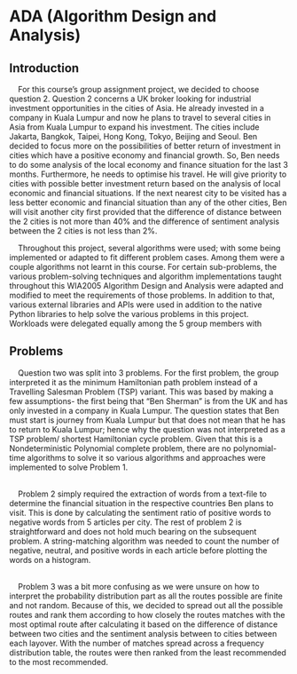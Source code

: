 # ADA (Algorithm Design and Analysis)

## Introduction 
&nbsp;&nbsp;&nbsp; 
For this course’s group assignment project, we decided to choose question 2. 
Question 2 concerns a UK broker looking for industrial investment opportunities in the cities 
of Asia. He already invested in a company in Kuala Lumpur and now he plans to travel to 
several cities in Asia from Kuala Lumpur to expand his investment. The cities include Jakarta, 
Bangkok, Taipei, Hong Kong, Tokyo, Beijing and Seoul. Ben decided to focus more on the 
possibilities of better return of investment in cities which have a positive economy and 
financial growth. So, Ben needs to do some analysis of the local economy and finance 
situation for the last 3 months. Furthermore, he needs to optimise his travel. He will give 
priority to cities with possible better investment return based on the analysis of local 
economic and financial situations. If the next nearest city to be visited has a less better 
economic and financial situation than any of the other cities, Ben will visit another city first 
provided that the difference of distance between the 2 cities is not more than 40% and the 
difference of sentiment analysis between the 2 cities is not less than 2%. 

&nbsp;&nbsp;&nbsp;
Throughout this project, several algorithms were used; with some being implemented 
or adapted to fit different problem cases. Among them were a couple algorithms not learnt 
in this course. For certain sub-problems, the various problem-solving techniques and 
algorithm implementations taught throughout this WIA2005 Algorithm Design and Analysis 
were adapted and modified to meet the requirements of those problems. In addition to that, 
various external libraries and APIs were used in addition to the native Python libraries to help 
solve the various problems in this project. Workloads were delegated equally among the 5 
group members with

## Problems 
&nbsp;&nbsp;&nbsp; 
Question two was split into 3 problems. For the first problem, the group interpreted it as the 
minimum Hamiltonian path problem instead of a Travelling Salesman Problem (TSP) variant. 
This was based by making a few assumptions- the first being that “Ben Sherman” is from the 
UK and has only invested in a company in Kuala Lumpur. The question states that Ben must 
start is journey from Kuala Lumpur but that does not mean that he has to return to Kuala 
Lumpur; hence why the question was not interpreted as a TSP problem/ shortest Hamiltonian 
cycle problem. Given that this is a Nondeterministic Polynomial complete problem, there are 
no polynomial-time algorithms to solve it so various algorithms and approaches were 
implemented to solve Problem 1. 

<br>&nbsp;&nbsp;&nbsp;
Problem 2 simply required the extraction of words from a text-file to determine the 
financial situation in the respective countries Ben plans to visit. This is done by calculating the 
sentiment ratio of positive words to negative words from 5 articles per city. The rest of 
problem 2 is straightforward and does not hold much bearing on the subsequent problem. A 
string-matching algorithm was needed to count the number of negative, neutral, and positive 
words in each article before plotting the words on a histogram.

<br>&nbsp;&nbsp;&nbsp;
Problem 3 was a bit more confusing as we were unsure on how to interpret the 
probability distribution part as all the routes possible are finite and not random. Because of 
this, we decided to spread out all the possible routes and rank them according to how closely 
the routes matches with the most optimal route after calculating it based on the difference 
of distance between two cities and the sentiment analysis between to cities between each 
layover. With the number of matches spread across a frequency distribution table, the routes 
were then ranked from the least recommended to the most recommended.
